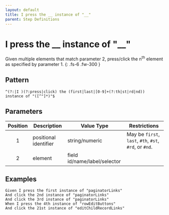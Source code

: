 ```yaml
---
layout: default
title: I press the __ instance of "__"
parent: Step Definitions
---
```


# I press the \_\_ instance of "\_\_"

Given multiple elements that match parameter 2, press/click the n<sup>th</sup> element as specified by parameter 1.
{: .fs-6 .fw-300 }

## Pattern

```golang
^(?:|I )(?:press|click) the (first|last|[0-9]+(?:th|st|rd|nd)) instance of "([^"]*)"$
```

## Parameters

| Position | Description           | Value Type                   | Restrictions                                           |
| :------: | --------------------- | ---------------------------- | ------------------------------------------------------ |
|    1     | positional identifier | string/numeric               | May be `first`, `last`, `#th`, `#st`, `#rd`, or `#nd`. |
|    2     | element               | field id/name/label/selector |                                                        |

## Examples

```gherkin
Given I press the first instance of "paginatorLinks"
And click the 2nd instance of "paginatorLinks"
And click the 3rd instance of "paginatorLinks"
When I press the 4th instance of "rowEditButtons"
And click the 21st instance of "editChildRecordLinks"
```